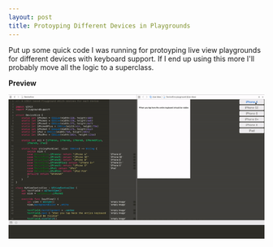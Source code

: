 ```yaml
---
layout: post
title: Protoyping Different Devices in Playgrounds
---
```


Put up some quick code I was running for protoyping live view playgrounds for different devices with keyboard support. If I end up using this more I'll probably move all the logic to a superclass.

**Preview**

![](https://github.com/psobko/DeviceSizePlayground/blob/master/preview.gif)
